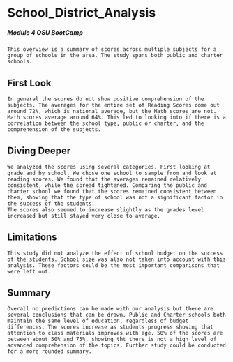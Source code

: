 # School_District_Analysis
##### Module 4 OSU BootCamp

    This overview is a summary of scores across multiple subjects for a group of schools in the area. The study spans both public and charter schools.

## First Look

    In general the scores do not show positive comprehension of the subjects. The averages for the entire set of Reading Scores come out around 72%, which is national average, but the Math scores are not. Math scores average around 64%. This led to looking into if there is a correlation between the school type, public or charter, and the comprehension of the subjects.

## Diving Deeper

    We analyzed the scores using several categories. First looking at grade and by school. We chose one school to sample from and look at reading scores. We found that the averages remained relatively consistent, while the spread tightened. Comparing the public and charter school we found that the scores remained consistent between them, showing that the type of school was not a significant factor in the success of the students.
    The scores also seemed to increase slightly as the grades level increased but still stayed very close to average.

## Limitations

    This study did not analyze the effect of school budget on the success of the students. School size was also not taken into account with this analysis. These factors could be the most important comparisons that were left out. 

## Summary

    Overall no predictions can be made with our analysis but there are several conclusions that can be drawn. Public and Charter schools both maintain the same level of education, regardless of budget differences. The scores increase as students progress showing that attention to class materials improves with age. 50% of the scores are between about 50% and 75%, showing tht there is not a high level of advanced comprehension of the topics. Further study could be conducted for a more rounded summary.